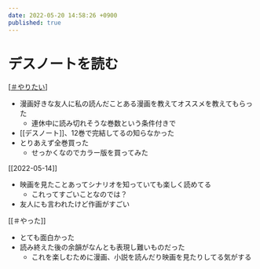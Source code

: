 ```yaml
---
date: 2022-05-20 14:58:26 +0900
published: true
---
```


# デスノートを読む

[[＃やりたい]]

- 漫画好きな友人に私の読んだことある漫画を教えてオススメを教えてもらった
  - 連休中に読み切れそうな巻数という条件付きで
- [[デスノート]]、12巻で完結してるの知らなかった
- とりあえず全巻買った
  - せっかくなのでカラー版を買ってみた

[[2022-05-14]]

- 映画を見たことあってシナリオを知っていても楽しく読めてる
  - これってすごいことなのでは？
- 友人にも言われたけど作画がすごい

[[＃やった]]

- とても面白かった
- 読み終えた後の余韻がなんとも表現し難いものだった
  - これを楽しむために漫画、小説を読んだり映画を見たりしてる気がする

[//begin]: # "Autogenerated link references for markdown compatibility"
[＃やりたい]: ＃やりたい "＃やりたい"
[//end]: # "Autogenerated link references"